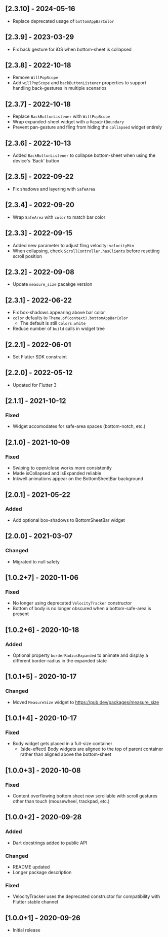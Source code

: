 ## [2.3.10] - 2024-05-16
- Replace deprecated usage of `bottomAppBarColor`

## [2.3.9] - 2023-03-29
- Fix back gesture for iOS when bottom-sheet is collapsed

## [2.3.8] - 2022-10-18
- Remove `WillPopScope`
- Add `willPopScope` and `backButtonListener` properties to support handling back-gestures in multiple scenarios

## [2.3.7] - 2022-10-18
- Replace `BackButtonListener` with `WillPopScope`
- Wrap expanded-sheet widget with a `RepaintBoundary`
- Prevent pan-gesture and fling from hiding the `collapsed` widget entirely

## [2.3.6] - 2022-10-13
- Added `BackButtonListener` to collapse bottom-sheet when using the device's 'Back' button

## [2.3.5] - 2022-09-22
- Fix shadows and layering with `SafeArea`

## [2.3.4] - 2022-09-20
- Wrap `SafeArea` with `color` to match bar color

## [2.3.3] - 2022-09-15
- Added new parameter to adjust fling velocity: `velocityMin`
- When collapsing, check `ScrollController.hasClients` before resetting scroll position

## [2.3.2] - 2022-09-08
- Update `measure_size` pacakge version

## [2.3.1] - 2022-06-22
- Fix box-shadows appearing above bar color
- `color` defaults to `Theme.of(context).bottomAppBarColor`
  - The default is still `Colors.white`
- Reduce number of `build` calls in widget tree

## [2.2.1] - 2022-06-01
- Set Flutter SDK constraint

## [2.2.0] - 2022-05-12
- Updated for Flutter 3

## [2.1.1] - 2021-10-12
### Fixed
- Widget accomodates for safe-area spaces (bottom-notch, etc.)

## [2.1.0] - 2021-10-09
### Fixed
- Swiping to open/close works more consistently
- Made isCollapsed and isExpanded reliable
- Inkwell animations appear on the BottomSheetBar background

## [2.0.1] - 2021-05-22
### Added
- Add optional box-shadows to BottomSheetBar widget

## [2.0.0] - 2021-03-07
### Changed
- Migrated to null safety

## [1.0.2+7] - 2020-11-06
### Fixed
- No longer using deprecated `VelocityTracker` constructor
- Bottom of body is no longer obscured when a bottom-safe-area is present

## [1.0.2+6] - 2020-10-18
### Added
- Optional property `borderRadiusExpanded` to animate and display a different border-radius in the expanded state

## [1.0.1+5] - 2020-10-17
### Changed
- Moved `MeasureSize` widget to https://pub.dev/packages/measure_size

## [1.0.1+4] - 2020-10-17
### Fixed
- Body widget gets placed in a full-size container
  - (side-effect) Body widgets are aligned to the top of parent container rather than aligned above the bottom-sheet

## [1.0.0+3] - 2020-10-08
### Fixed
- Content overflowing bottom sheet now scrollable with scroll gestures other than touch (mousewheel, trackpad, etc.)

## [1.0.0+2] - 2020-09-28
### Added
- Dart docstrings added to public API

### Changed
- README updated
- Longer package description

### Fixed
- VelocityTracker uses the deprecated constructor for compatibility with Flutter stable channel

## [1.0.0+1] - 2020-09-26
- Initial release
